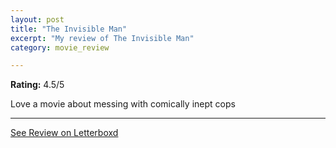 ```yaml
---
layout: post
title: "The Invisible Man"
excerpt: "My review of The Invisible Man"
category: movie_review

---
```


**Rating:** 4.5/5

Love a movie about messing with comically inept cops

<hr>

[See Review on Letterboxd](https://boxd.it/3p4Opx)
